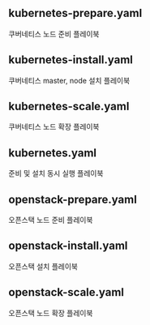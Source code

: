 ## kubernetes-prepare.yaml
쿠버네티스 노드 준비 플레이북

## kubernetes-install.yaml
쿠버네티스 master, node 설치 플레이북

## kubernetes-scale.yaml
쿠버네티스 노드 확장 플레이북

## kubernetes.yaml
준비 및 설치 동시 실행 플레이북

## openstack-prepare.yaml
오픈스택 노드 준비 플레이북

## openstack-install.yaml
오픈스택 설치 플레이북

## openstack-scale.yaml
오픈스택 노드 확장 플레이북